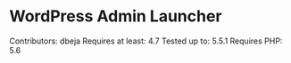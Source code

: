 # WordPress Admin Launcher #
Contributors: dbeja
Requires at least: 4.7
Tested up to: 5.5.1
Requires PHP: 5.6

